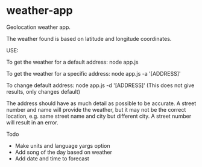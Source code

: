 # weather-app
Geolocation weather app.

The weather found is based on latitude and longitude coordinates. 

USE:

To get the weather for a default address:
node app.js 

To get the weather for a specific address:
node app.js -a '[ADDRESS]'

To change default address:
node app.js -d '[ADDRESS]'
(This does not give results, only changes default)


The address should have as much detail as possible to be accurate. 
A street number and name will provide the weather, but it may not be 
the correct location, e.g. same street name and city but different city. 
A street number will result in an error.

Todo
- Make units and language yargs option
- Add song of the day based on weather
- Add date and time to forecast
